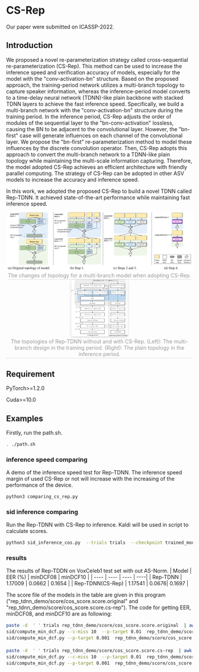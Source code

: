 # CS-Rep

Our paper were submitted on ICASSP-2022.

## Introduction

We proposed a novel re-parameterization strategy called cross-sequential re-parameterization (CS-Rep). This method can be used to increase the inference speed and verification accuracy of models, especially for the model with the "conv-activation-bn" structure. Based on the proposed approach, the training-period network utilizes a multi-branch topology to capture speaker information, whereas the inference-period model converts to a time-delay neural network (TDNN)-like plain backbone with stacked TDNN layers to achieve the fast inference speed. Specifically, we build a multi-branch network with the "conv-activation-bn" structure during the training period. In the inference period, CS-Rep adjusts the order of modules of the sequential layer to the "bn-conv-activation"  lossless, causing the BN to be adjacent to the convolutional layer. However, the "bn-first" case will generate influences on each channel of the convolutional layer. We propose the "bn-first" re-parameterization method to model these influences by the discrete convolution operator. Then, CS-Rep adopts this approach to convert the multi-branch network to a TDNN-like plain topology while maintaining the multi-scale information capturing. Therefore, the model adopted CS-Rep achieves an efficient architecture with friendly parallel computing. The strategy of CS-Rep can be adopted in other ASV models to increase the accuracy and inference speed.

In this work, we adopted the proposed CS-Rep to build a novel TDNN called Rep-TDNN. It achieved state-of-the-art performance while maintaining fast inference speed. 


<center>
    <img src="./pic/cs-rep.png">
    <br>
    <div style="color:orange; border-bottom: 1px solid #d9d9d9;
    display: inline-block;
    color: #999;
    padding: 2px;">The changes of topology for a multi-branch model when adopting CS-Rep.</div>
</center>



<center>
    <img style="border-radius: 0.3125em;
    box-shadow: 0 2px 4px 0 rgba(34,36,38,.12),0 2px 10px 0 rgba(34,36,38,.08);" 
    src="./pic/diagram_rep_tdnn.png"  width=30% height=30% >
    <br>
    <div style="color:orange; border-bottom: 1px solid #d9d9d9;
    display: inline-block;
    color: #999;
    padding: 2px;">The topologies of Rep-TDNN without and with CS-Rep. (Left): The multi-branch design in the training period. (Right): The plain topology in the inference period.</div>
</center>

## Requirement

PyTorch>=1.2.0

Cuda>=10.0

## Examples
Firstly, run the path.sh. 
```Bash
. ./path.sh
```

### inference speed comparing

A demo of the inference speed test for Rep-TDNN. The inference speed margin of used CS-Rep or not will increase with the increasing of  the performance of the device. 
```Bash
python3 comparing_cs_rep.py 
```


### sid inference comparing
Run the Rep-TDNN with CS-Rep to inference. Kaldi will be used in script to calculate scores.
```Bash
python3 sid_inference_cos.py  --trials trials  --checkpoint trained_model/net.pth  --feature-path /data1/data_fbank/voxceleb1/test --feature-type wav  --gpu-id "0"  --output ./  --rep True
```


### results
The results of Rep-TDDN on VoxCeleb1 test set with out AS-Norm.
 | Model | EER (%) | minDCF08 | minDCF10 |
 | ---- | ---- | ---- | ----|
 | Rep-TDNN | 1.17009 | 0.0662 | 0.1654 |
 | Rep-TDNN(CS-Rep) | 1.17541 | 0.0676| 0.1697 |

The score file of the models in the table are given in this program ("rep_tdnn_demo/score/cos_score.score.original" and "rep_tdnn_demo/score/cos_score.score.cs-rep"). The code for getting EER, minDCF08, and minDCF10 are as following:
```Bash
paste -d  ' ' trials rep_tdnn_demo/score/cos_score.score.original  | awk -F ' ' '{print$6,$3}' | compute-eer  -
sid/compute_min_dcf.py --c-miss 10  --p-target 0.01  rep_tdnn_demo/score/cos_score.score.original trials
sid/compute_min_dcf.py --p-target 0.001  rep_tdnn_demo/score/cos_score.score.original trials

paste -d  ' ' trials rep_tdnn_demo/score/cos_score.score.cs-rep  | awk -F ' ' '{print$6,$3}' | compute-eer  -
sid/compute_min_dcf.py --c-miss 10  --p-target 0.01  rep_tdnn_demo/score/cos_score.score.cs-rep trials
sid/compute_min_dcf.py --p-target 0.001  rep_tdnn_demo/score/cos_score.score.cs-rep trials

```


